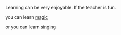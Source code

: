 Learning can be very enjoyable.
If the teacher is fun.

you can learn [magic](../magic/magic.md)

or you can learn [singing](../sing/sing.md)